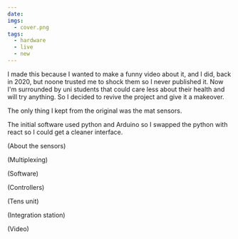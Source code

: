 ```yaml
---
date: 
imgs:
  - cover.png
tags:
  - hardware
  - live
  - new
---
```

I made this because I wanted to make a funny video about it, and I did, back in 2020, but noone trusted me to shock them so I never published it. Now I'm surrounded by uni students that could care less about their health and will try anything. So I decided to revive the project and give it a makeover.

The only thing I kept from the original was the mat sensors.

The initial software used python and Arduino so I swapped the python with react so I could get a cleaner interface.

(About the sensors)

(Multiplexing)

(Software)

(Controllers)

(Tens unit)

(Integration station)

(Video)